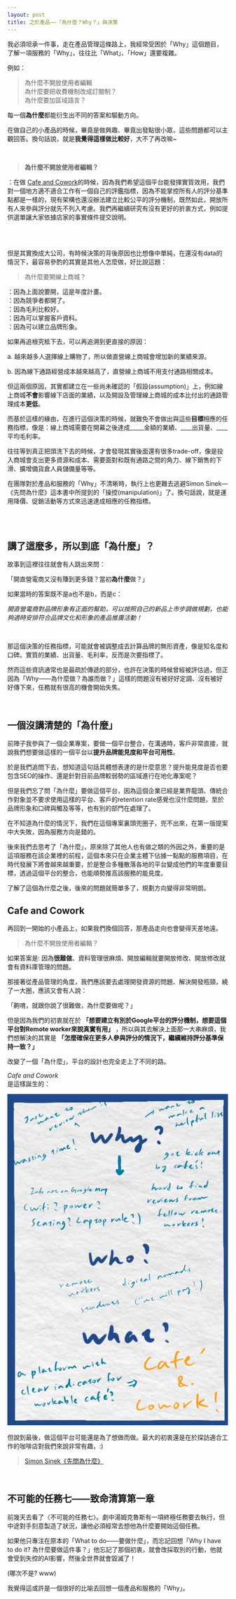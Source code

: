 ```yaml
---
layout: post
title: 之於產品——「為什麼？Why？」與決策
---
```


我必須坦承一件事，走在產品管理這條路上，我經常受困於「Why」這個題目，了解一項服務的「Why」，往往比「What」、「How」還要複雜。


例如：
> 為什麼不開放使用者編輯<br/>
為什麼要把收費機制改成訂閱制？<br/>
為什麼要加區域語言？<br/>


每一個**為什麼**都能衍生出不同的答案和驅動方向。
<br/>

在做自己的小產品的時候，畢竟是做興趣、畢竟出發點很小眾，這些問題都可以主觀回答。換句話說，就是**我覺得這樣做比較好**，大不了再改嘛~

<br/>


> **為什麼不開放使用者編輯？**<br/>

：在做 [Cafe and Cowork](https://cafeandcowork.com/)的時候，因為我們希望這個平台能發揮實質效用，我們對一個地方適不適合工作有一個自己的評鑑指標，因為不能掌控所有人的評分基準點都是一樣的，現有架構也還沒辦法建立比較公平的評分機制，既然如此，開放所有人來參與評分就先不列入考慮。我們再繼續研究有沒有更好的折衷方式，例如提供選單讓大家依據店家的事實條件提交說明。



<br/>
<br/>

但是其實換成大公司，有時候決策的背後原因也比想像中單純，在還沒有data的情況下，最容易參酌的其實是其他人怎麼做，好比說這題：

> 為什麼要開線上商城？

：因為上面說要開，這是年度計畫。<br/>
：因為競爭者都開了。<br/>
：因為毛利比較好。<br/>
：因為可以掌握客戶資料。<br/>
：因為可以建立品牌形象。<br/>

如果再追根究柢下去，可以再追溯到更直接的原因：

a. 越來越多人選擇線上購物了，所以做直營線上商城會增加新的業績來源。

b. 因為線下通路經營成本越來越高了，直營線上商城不用支付通路相關成本。

但這兩個原因，其實都建立在一些尚未確認的「假設(assumption)」上，例如線上商城**不會**影響線下店面的業績，以及開設及管理線上商城的成本比付出的通路管理成本**更低**。

而基於這樣的緣由，在進行這個決策的時候，就難免不會做出與這些**目標**相應的任務指標，像是：線上商城需要在開幕之後達成_____金額的業績、____出貨量、____平均毛利率。

往往等到真正把頭洗下去的時候，才會發現其實後面還有很多trade-off，像是投入商城會支出更多資源和成本、需要面對和既有通路之間的角力、線下銷售的下滑、擴增備貨倉人員儲備量等等。

在團隊對於產品和服務的「Why」不清晰時，執行上也更難去逃避Simon Sinek—《先問為什麼》這本書中所提到的「操控(manipulation)」了。換句話說，就是運用降價、促銷活動等方式來迅速達成相應的任務指標。

<br/>
<br/>

## 講了這麼多，所以到底「為什麼」？

故事到這裡往往就會有人跳出來問：<br/>

「開直營電商又沒有賺到更多錢？當初**為什麼**做？」

如果當時的答案既不是a也不是b，而是c：

*開直營電商對品牌形象有正面的幫助，可以按照自己的新品上市步調做規劃，也能夠適時安排符合品牌文化和形象的產品推廣活動！*

<br/>

那這個決策的任務指標，可能就會被調整成去計算品牌的無形資產，像是知名度和口碑。實質的業績、出貨量、毛利率，反而是次要指標了。

然而這些資訊通常也是最疏於傳遞的部分，也許在決策的時候曾經被評估過，但正因為「Why——為什麼做？為誰而做？」這樣的問題沒有被好好定調、沒有被好好傳下來，任務就有很高的機會開始失焦。

<br/>

## 一個沒講清楚的「為什麼」

前陣子我參與了一個企業專案，要做一個平台整合，在溝通時，客戶非常直接，就說我們想要做這樣的一個平台以**提升品牌能見度和平台可用性**。

於是我們追問下去，想知道這句話具體想表達的是什麼意思？提升能見度是否也要包含SEO的操作、還是針對目前品牌較弱勢的區域進行在地化專案呢？

但是我們忘了問「為什麼」要做這個平台，因為這個企業已經是業界龍頭、傳統合作對象並不要求使用這樣的平台、客戶的retention rate感覺也沒什麼問題，至於品牌形象和口碑與觸及等等，也有別的部門在處理了。

在不知道為什麼的情況下，我們在這個專案裏頭兜圈子，兜不出來，在第一版提案中大失敗，因為服務方向是錯的。

後來我們去思考了「為什麼」，原來除了其他人也有做之類的外因之外，重要的是這項服務在該企業裡的前程，這個本來只在企業主體下佔據一點點的服務項目，在時代發展下將會越來越重要，於是整合多種散落各地的平台變成他們的年度重要目標，透過這個平台的整合，也能順勢推高該服務的能見度。

了解了這個為什麼之後，後來的問題就簡單多了，規劃方向變得非常明朗。



## Cafe and Cowork

再回到一開始的小產品上，如果我們換個回答，那產品走向也會變得天差地遠。

>為什麼不開放使用者編輯？

如果答案是: 因為**很難做**、資料管理很麻煩、開放編輯就要開放修改、開放修改就會有資料庫管理的問題。

那接著從產品管理的角度，我們應該要去處理開發資源的問題、解決開發瓶頸，繞了一大圈，應該又會有人說：

「齁唷，就跟你說了很難做，為什麼要做呢？」

但是因為我們的初衷就在於 **「想要建立有別於Google平台的評分機制，想要這個平台對Remote worker來說真實有用」** ，所以與其去解決上面那一大串麻煩，我們想解決的其實是 **「怎麼確保在更多人參與評分的情況下，繼續維持評分基準保持一致？」**


改變了一個「為什麼」，平台的設計也完全走上了不同的路。

*Cafe and Cowork*<br>
是這樣誕生的：<br/>


![](/assets/img/pm/cafeandcowork.JPG)<br/>


但說到最後，做這個平台可能還是為了想做而做。最大的初衷還是在於探訪適合工作的咖啡店對我們來說非常有趣，:)





> [Simon Sinek《先問為什麼》](https://www.books.com.tw/products/0010926506)

<br/>

## 不可能的任務七——致命清算第一章

前幾天去看了〈不可能的任務七〉。劇中湯姆克魯斯有一項終極任務要去執行，但中途對手刻意製造了狀況，讓他必須經常去想他為什麼要開始這個任務。

如果他只專注在原本的「What to do——要做什麼」，而忘記回想「Why I have to do it? 為什麼要做這件事？」他忘記了那個初衷，就會改採取別的行動，他就會受到失控的AI影響，然後全世界就會毀滅了！

(哪次不是? www)

我覺得這或許是一個很好的比喻去回想一個產品和服務的「Why」。












